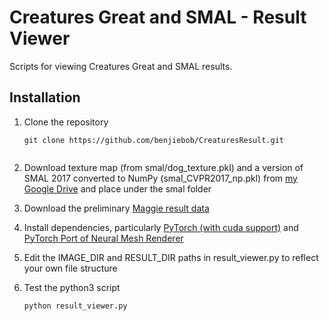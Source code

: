 # Creatures Great and SMAL - Result Viewer
Scripts for viewing Creatures Great and SMAL results.

## Installation
1. Clone the repository
   ```
   git clone https://github.com/benjiebob/CreaturesResult.git
    
2. Download texture map (from smal/dog_texture.pkl) and a version of SMAL 2017 converted to NumPy (smal_CVPR2017_np.pkl) from [my Google Drive](https://drive.google.com/open?id=1gPwA_tl1qrKiUkveE8PTsEOEMHtTw8br) and place under the smal folder

3. Download the preliminary [Maggie result data](https://drive.google.com/drive/folders/1dDx1Kncmd4W9wdKZaSBoUy8oHu2Hl5PI?usp=sharing)

4. Install dependencies, particularly [PyTorch (with cuda support)](https://pytorch.org/) and [PyTorch Port of Neural Mesh Renderer](https://github.com/daniilidis-group/neural_renderer)

5. Edit the IMAGE_DIR and RESULT_DIR paths in result_viewer.py to reflect your own file structure

6. Test the python3 script
   ```
   python result_viewer.py
   ```
